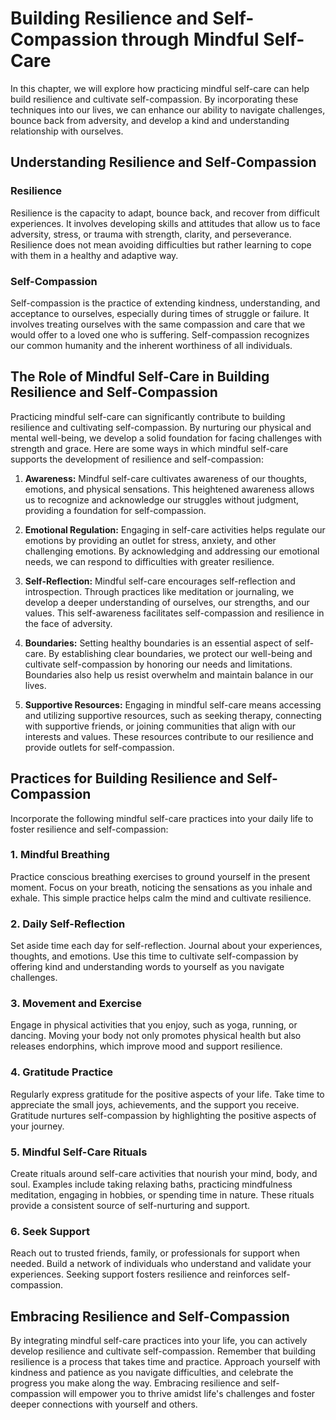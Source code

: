 Building Resilience and Self-Compassion through Mindful Self-Care
============================================================================

In this chapter, we will explore how practicing mindful self-care can help build resilience and cultivate self-compassion. By incorporating these techniques into our lives, we can enhance our ability to navigate challenges, bounce back from adversity, and develop a kind and understanding relationship with ourselves.

Understanding Resilience and Self-Compassion
--------------------------------------------

### Resilience

Resilience is the capacity to adapt, bounce back, and recover from difficult experiences. It involves developing skills and attitudes that allow us to face adversity, stress, or trauma with strength, clarity, and perseverance. Resilience does not mean avoiding difficulties but rather learning to cope with them in a healthy and adaptive way.

### Self-Compassion

Self-compassion is the practice of extending kindness, understanding, and acceptance to ourselves, especially during times of struggle or failure. It involves treating ourselves with the same compassion and care that we would offer to a loved one who is suffering. Self-compassion recognizes our common humanity and the inherent worthiness of all individuals.

The Role of Mindful Self-Care in Building Resilience and Self-Compassion
------------------------------------------------------------------------

Practicing mindful self-care can significantly contribute to building resilience and cultivating self-compassion. By nurturing our physical and mental well-being, we develop a solid foundation for facing challenges with strength and grace. Here are some ways in which mindful self-care supports the development of resilience and self-compassion:

1. **Awareness:** Mindful self-care cultivates awareness of our thoughts, emotions, and physical sensations. This heightened awareness allows us to recognize and acknowledge our struggles without judgment, providing a foundation for self-compassion.

2. **Emotional Regulation:** Engaging in self-care activities helps regulate our emotions by providing an outlet for stress, anxiety, and other challenging emotions. By acknowledging and addressing our emotional needs, we can respond to difficulties with greater resilience.

3. **Self-Reflection:** Mindful self-care encourages self-reflection and introspection. Through practices like meditation or journaling, we develop a deeper understanding of ourselves, our strengths, and our values. This self-awareness facilitates self-compassion and resilience in the face of adversity.

4. **Boundaries:** Setting healthy boundaries is an essential aspect of self-care. By establishing clear boundaries, we protect our well-being and cultivate self-compassion by honoring our needs and limitations. Boundaries also help us resist overwhelm and maintain balance in our lives.

5. **Supportive Resources:** Engaging in mindful self-care means accessing and utilizing supportive resources, such as seeking therapy, connecting with supportive friends, or joining communities that align with our interests and values. These resources contribute to our resilience and provide outlets for self-compassion.

Practices for Building Resilience and Self-Compassion
-----------------------------------------------------

Incorporate the following mindful self-care practices into your daily life to foster resilience and self-compassion:

### 1. Mindful Breathing

Practice conscious breathing exercises to ground yourself in the present moment. Focus on your breath, noticing the sensations as you inhale and exhale. This simple practice helps calm the mind and cultivate resilience.

### 2. Daily Self-Reflection

Set aside time each day for self-reflection. Journal about your experiences, thoughts, and emotions. Use this time to cultivate self-compassion by offering kind and understanding words to yourself as you navigate challenges.

### 3. Movement and Exercise

Engage in physical activities that you enjoy, such as yoga, running, or dancing. Moving your body not only promotes physical health but also releases endorphins, which improve mood and support resilience.

### 4. Gratitude Practice

Regularly express gratitude for the positive aspects of your life. Take time to appreciate the small joys, achievements, and the support you receive. Gratitude nurtures self-compassion by highlighting the positive aspects of your journey.

### 5. Mindful Self-Care Rituals

Create rituals around self-care activities that nourish your mind, body, and soul. Examples include taking relaxing baths, practicing mindfulness meditation, engaging in hobbies, or spending time in nature. These rituals provide a consistent source of self-nurturing and support.

### 6. Seek Support

Reach out to trusted friends, family, or professionals for support when needed. Build a network of individuals who understand and validate your experiences. Seeking support fosters resilience and reinforces self-compassion.

Embracing Resilience and Self-Compassion
----------------------------------------

By integrating mindful self-care practices into your life, you can actively develop resilience and cultivate self-compassion. Remember that building resilience is a process that takes time and practice. Approach yourself with kindness and patience as you navigate difficulties, and celebrate the progress you make along the way. Embracing resilience and self-compassion will empower you to thrive amidst life's challenges and foster deeper connections with yourself and others.
